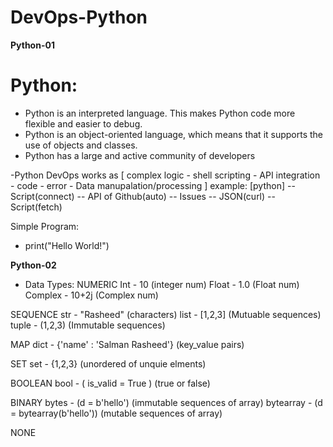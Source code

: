 # DevOps-Python

**Python-01**

# Python:
* Python is an interpreted language. This makes Python code more flexible and easier to debug.
* Python is an object-oriented language, which means that it supports the use of objects and classes. 
* Python has a large and active community of developers

-Python DevOps works as [ complex logic - shell scripting - API integration - code - error - Data manupalation/processing ]
example: [python] --Script(connect) -- API of Github(auto) -- Issues -- JSON(curl) -- Script(fetch)

Simple Program:
- print("Hello World!")

**Python-02**

- Data Types:
NUMERIC
Int - 10 (integer num)
Float - 1.0 (Float num)
Complex - 10+2j (Complex num)

SEQUENCE
str - "Rasheed" (characters)
list - [1,2,3]  (Mutuable sequences)
tuple - (1,2,3) (Immutable sequences)

MAP
dict - {'name' : 'Salman Rasheed'}  (key_value pairs)

SET
set - {1,2,3}  (unordered of unquie elments)

BOOLEAN
bool - ( is_valid = True )  (true or false)

BINARY
bytes - (d = b'hello')  (immutable sequences of array)
bytearray - (d = bytearray(b'hello')) (mutable sequences of array)

NONE



